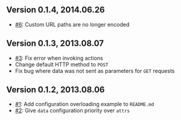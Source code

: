 ## Version 0.1.4, 2014.06.26

* [#6](https://github.com/neocotic/Backbone.Do/issues/6): Custom URL paths are no longer encoded

## Version 0.1.3, 2013.08.07

* [#3](https://github.com/neocotic/Backbone.Do/issues/3): Fix error when invoking actions
* Change default HTTP method to `POST`
* Fix bug where data was not sent as parameters for `GET` requests

## Version 0.1.2, 2013.08.06

* [#1](https://github.com/neocotic/Backbone.Do/issues/1): Add configuration overloading example to `README.md`
* [#2](https://github.com/neocotic/Backbone.Do/issues/2): Give `data` configuration priority over `attrs`

